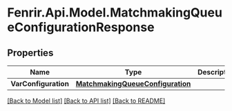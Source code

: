 # Fenrir.Api.Model.MatchmakingQueueConfigurationResponse

## Properties

Name | Type | Description | Notes
------------ | ------------- | ------------- | -------------
**VarConfiguration** | [**MatchmakingQueueConfiguration**](MatchmakingQueueConfiguration.md) |  | [optional] 

[[Back to Model list]](../README.md#documentation-for-models) [[Back to API list]](../README.md#documentation-for-api-endpoints) [[Back to README]](../README.md)

